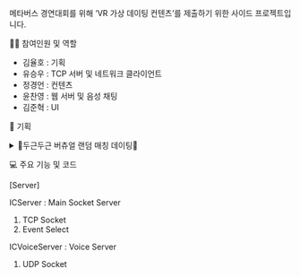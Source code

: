 메타버스 경연대회를 위해 ‘VR 가상 데이팅 컨텐츠’를 제출하기 위한 사이드 프로젝트입니다.

👨‍🦱 참여인원 및 역할
- 김율호 : 기획
- 유승우 : TCP 서버 및 네트워크 클라이언트
- 정경언 : 컨텐츠
- 윤찬영 : 웹 서버 및 음성 채팅
- 김준혁 : UI

📰 기획 
<details>
<summary>💞두근두근 버츄얼 랜덤 매칭 데이팅💞</summary>

</details>



💻 주요 기능 및 코드

[Server]

ICServer : Main Socket Server 

1. TCP Socket
2. Event Select



ICVoiceServer : Voice Server

1. UDP Socket
